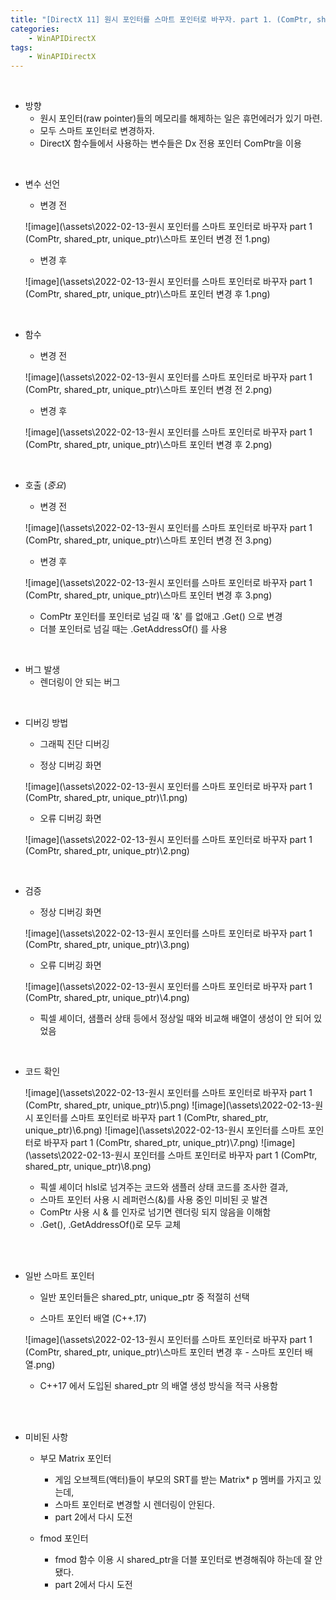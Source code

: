 ```yaml
---
title: "[DirectX 11] 원시 포인터를 스마트 포인터로 바꾸자. part 1. (ComPtr, shared_ptr, unique_ptr)"
categories:
    - WinAPIDirectX
tags:
    - WinAPIDirectX
---
```


<br>

- 방향
    - 원시 포인터(raw pointer)들의 메모리를 해제하는 일은 휴먼에러가 있기 마련.
    - 모두 스마트 포인터로 변경하자.
    - DirectX 함수들에서 사용하는 변수들은 Dx 전용 포인터 ComPtr을 이용

<br>

- 변수 선언
    - 변경 전

    ![image](\assets\2022-02-13-원시 포인터를 스마트 포인터로 바꾸자 part 1 (ComPtr, shared_ptr, unique_ptr)\스마트 포인터 변경 전 1.png)

    - 변경 후

    ![image](\assets\2022-02-13-원시 포인터를 스마트 포인터로 바꾸자 part 1 (ComPtr, shared_ptr, unique_ptr)\스마트 포인터 변경 후 1.png)

<br>
    
- 함수
    - 변경 전

    ![image](\assets\2022-02-13-원시 포인터를 스마트 포인터로 바꾸자 part 1 (ComPtr, shared_ptr, unique_ptr)\스마트 포인터 변경 전 2.png)

    - 변경 후

    ![image](\assets\2022-02-13-원시 포인터를 스마트 포인터로 바꾸자 part 1 (ComPtr, shared_ptr, unique_ptr)\스마트 포인터 변경 후 2.png)

<br>
    
- 호출 (*중요*)
    - 변경 전

    ![image](\assets\2022-02-13-원시 포인터를 스마트 포인터로 바꾸자 part 1 (ComPtr, shared_ptr, unique_ptr)\스마트 포인터 변경 전 3.png)

    - 변경 후

    ![image](\assets\2022-02-13-원시 포인터를 스마트 포인터로 바꾸자 part 1 (ComPtr, shared_ptr, unique_ptr)\스마트 포인터 변경 후 3.png)

    - ComPtr 포인터를 포인터로 넘길 때 '&' 를 없애고 .Get() 으로 변경
    - 더블 포인터로 넘길 때는 .GetAddressOf() 를 사용


<br>

- 버그 발생
    - 렌더링이 안 되는 버그

<br>

- 디버깅 방법
    - 그래픽 진단 디버깅

    - 정상 디버깅 화면

    ![image](\assets\2022-02-13-원시 포인터를 스마트 포인터로 바꾸자 part 1 (ComPtr, shared_ptr, unique_ptr)\1.png)

    - 오류 디버깅 화면

    ![image](\assets\2022-02-13-원시 포인터를 스마트 포인터로 바꾸자 part 1 (ComPtr, shared_ptr, unique_ptr)\2.png)

<br>

- 검증

    - 정상 디버깅 화면

    ![image](\assets\2022-02-13-원시 포인터를 스마트 포인터로 바꾸자 part 1 (ComPtr, shared_ptr, unique_ptr)\3.png)

    - 오류 디버깅 화면

    ![image](\assets\2022-02-13-원시 포인터를 스마트 포인터로 바꾸자 part 1 (ComPtr, shared_ptr, unique_ptr)\4.png)

    - 픽셀 셰이더, 샘플러 상태 등에서 정상일 때와 비교해 배열이 생성이 안 되어 있었음

<br>

- 코드 확인

    ![image](\assets\2022-02-13-원시 포인터를 스마트 포인터로 바꾸자 part 1 (ComPtr, shared_ptr, unique_ptr)\5.png)
    ![image](\assets\2022-02-13-원시 포인터를 스마트 포인터로 바꾸자 part 1 (ComPtr, shared_ptr, unique_ptr)\6.png)
    ![image](\assets\2022-02-13-원시 포인터를 스마트 포인터로 바꾸자 part 1 (ComPtr, shared_ptr, unique_ptr)\7.png)
    ![image](\assets\2022-02-13-원시 포인터를 스마트 포인터로 바꾸자 part 1 (ComPtr, shared_ptr, unique_ptr)\8.png)


    - 픽셀 셰이더 hlsl로 넘겨주는 코드와 샘플러 상태 코드를 조사한 결과, 
    - 스마트 포인터 사용 시 레퍼런스(&)를 사용 중인 미비된 곳 발견
    - ComPtr 사용 시 & 를 인자로 넘기면 렌더링 되지 않음을 이해함
    - .Get(), .GetAddressOf()로 모두 교체


<br>

<br>

- 일반 스마트 포인터

    - 일반 포인터들은 shared_ptr, unique_ptr 중 적절히 선택

    - 스마트 포인터 배열 (C++.17)

    ![image](\assets\2022-02-13-원시 포인터를 스마트 포인터로 바꾸자 part 1 (ComPtr, shared_ptr, unique_ptr)\스마트 포인터 변경 후 - 스마트 포인터 배열.png)

    - C++17 에서 도입된 shared_ptr 의 배열 생성 방식을 적극 사용함


<br>

<br>

- 미비된 사항

    - 부모 Matrix 포인터
        - 게임 오브젝트(액터)들이 부모의 SRT를 받는 Matrix* p 멤버를 가지고 있는데,
        - 스마트 포인터로 변경할 시 렌더링이 안된다.
        - part 2에서 다시 도전

    - fmod 포인터 
        - fmod 함수 이용 시 shared_ptr을 더블 포인터로 변경해줘야 하는데 잘 안 됐다.
        - part 2에서 다시 도전
